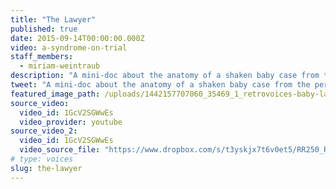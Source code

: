 ```yaml
---
title: "The Lawyer"
published: true
date: 2015-09-14T00:00:00.000Z
video: a-syndrome-on-trial
staff_members:
  - miriam-weintraub
description: "A mini-doc about the anatomy of a shaken baby case from the perspective of defense attorney Adele Bernhard."
tweet: "A mini-doc about the anatomy of a shaken baby case from the perspective of defense attorney Adele Bernhard."
featured_image_path: /uploads/1442157707060_35469_1_retrovoices-baby-lawyer.jpg
source_video:
  video_id: 1GcV2SGWwEs
  video_provider: youtube
source_video_2:
  video_id: 1GcV2SGWwEs
  video_source_file: "https://www.dropbox.com/s/t3yskjx7t6v0et5/RR250_RR_VOICE_ADELE_BERNHARD_09_11_2015-H264_1080p.mov?dl=0"
# type: voices
slug: the-lawyer
---
```

